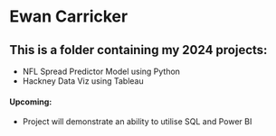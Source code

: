 # Ewan Carricker

## This is a folder containing my 2024 projects:

* NFL Spread Predictor Model using Python
* Hackney Data Viz using Tableau

#### Upcoming:
* Project will demonstrate an ability to utilise SQL and Power BI

